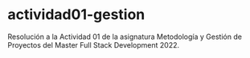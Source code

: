 # actividad01-gestion
Resolución a la Actividad 01 de la asignatura Metodología y Gestión de Proyectos del Master Full Stack Development 2022.
